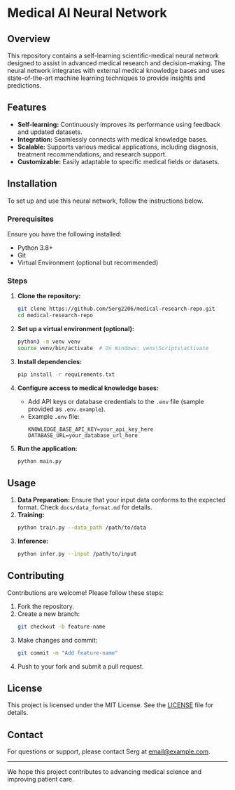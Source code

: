 # Medical AI Neural Network

## Overview
This repository contains a self-learning scientific-medical neural network designed to assist in advanced medical research and decision-making. The neural network integrates with external medical knowledge bases and uses state-of-the-art machine learning techniques to provide insights and predictions.

## Features
- **Self-learning:** Continuously improves its performance using feedback and updated datasets.
- **Integration:** Seamlessly connects with medical knowledge bases.
- **Scalable:** Supports various medical applications, including diagnosis, treatment recommendations, and research support.
- **Customizable:** Easily adaptable to specific medical fields or datasets.

## Installation
To set up and use this neural network, follow the instructions below.

### Prerequisites
Ensure you have the following installed:
- Python 3.8+
- Git
- Virtual Environment (optional but recommended)

### Steps
1. **Clone the repository:**
   ```bash
   git clone https://github.com/Serg2206/medical-research-repo.git
   cd medical-research-repo
   ```

2. **Set up a virtual environment (optional):**
   ```bash
   python3 -m venv venv
   source venv/bin/activate  # On Windows: venv\Scripts\activate
   ```

3. **Install dependencies:**
   ```bash
   pip install -r requirements.txt
   ```

4. **Configure access to medical knowledge bases:**
   - Add API keys or database credentials to the `.env` file (sample provided as `.env.example`).
   - Example `.env` file:
     ```env
     KNOWLEDGE_BASE_API_KEY=your_api_key_here
     DATABASE_URL=your_database_url_here
     ```

5. **Run the application:**
   ```bash
   python main.py
   ```

## Usage
1. **Data Preparation:** Ensure that your input data conforms to the expected format. Check `docs/data_format.md` for details.
2. **Training:**
   ```bash
   python train.py --data_path /path/to/data
   ```
3. **Inference:**
   ```bash
   python infer.py --input /path/to/input
   ```

## Contributing
Contributions are welcome! Please follow these steps:
1. Fork the repository.
2. Create a new branch:
   ```bash
   git checkout -b feature-name
   ```
3. Make changes and commit:
   ```bash
   git commit -m "Add feature-name"
   ```
4. Push to your fork and submit a pull request.

## License
This project is licensed under the MIT License. See the [LICENSE](LICENSE) file for details.

## Contact
For questions or support, please contact Serg at [email@example.com](mailto:email@example.com).

---
We hope this project contributes to advancing medical science and improving patient care.
